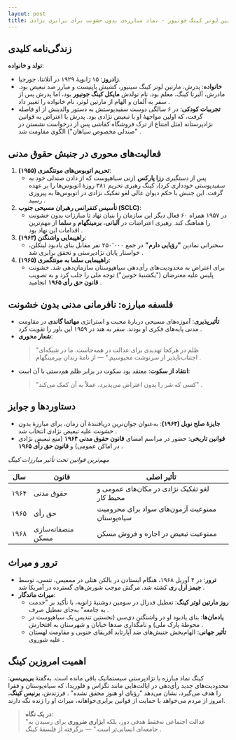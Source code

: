 ```yaml
---
layout: post
title: مارتین لوتر کینگ جونیور - نماد مبارزه‌ی بدون خشونت برای برابری نژادی
---
```


## زندگی‌نامه کلیدی  
**تولد و خانواده**:  
- **زادروز**: ۱۵ ژانویهٔ ۱۹۲۹ در آتلانتا، جورجیا.  
- **خانواده**: پدرش، مارتین لوتر کینگ سینیور، کشیش باپتیست و مبارز ضد تبعیض بود. مادرش، آلبرتا کینگ، معلم بود. نام تولدش **مایکل کینگ جونیور** بود، اما پدرش پس از سفر به آلمان و الهام از مارتین لوتر، نام خانواده را تغییر داد .  
- **تجربیات کودکی**: در ۶ سالگی دوست سفیدپوستش به دستور والدینش از او فاصله گرفت، که اولین مواجههٔ او با تبعیض نژادی بود. پدرش با اعتراض به قوانین نژادپرستانه (مثل امتناع از ترک فروشگاه کفاشی پس از درخواست نشستن در "صندلی مخصوص سیاهان") الگوی مقاومت شد .  

## فعالیت‌های محوری در جنبش حقوق مدنی  
1. **تحریم اتوبوس‌های مونتگمری (۱۹۵۵)**:  
   - پس از دستگیری **رزا پارکس** (زنی سیاهپوست که از دادن صندلی خود به سفیدپوستی خودداری کرد)، کینگ رهبری تحریم ۳۸۱ روزهٔ اتوبوس‌ها را بر عهده گرفت. این جنبش با حکم دیوان عالی لغو تفکیک نژادی در اتوبوس‌ها به پیروزی رسید .  
2. **تأسیس کنفرانس رهبران مسیحی جنوب (SCLC)**:  
   - در ۱۹۵۷ همراه ۶۰ فعال دیگر این سازمان را بنیان نهاد تا مبارزات بدون خشونت را هماهنگ کند. رهبری اعتراضات در **آلبانی**، **برمینگهام** و **سلما** از مهم‌ترین اقدامات این نهاد بود .  
3. **راهپیمایی واشنگتن (۱۹۶۳)**:  
   - سخنرانی نمادین **"رؤیایی دارم"** در جمع ۲۵۰٬۰۰۰ نفر مقابل بنای یادبود لینکلن، خواستار پایان نژادپرستی و تحقق برابری شد .  
4. **راهپیمایی سلما به مونتگمری (۱۹۶۵)**:  
   - برای اعتراض به محدودیت‌های رأی‌دهی سیاهپوستان سازمان‌دهی شد. خشونت پلیس علیه معترضان ("یکشنبهٔ خونین") توجه ملی را جلب کرد و به تصویب **قانون حق رأی ۱۹۶۵** انجامید .  

## فلسفه مبارزه: نافرمانی مدنی بدون خشونت  
- **تأثیرپذیری**: آموزه‌های مسیحی دربارهٔ محبت و استراتژی **مهاتما گاندی** در مقاومت مدنی پایه‌های فکری او بودند. سفر به هند در ۱۹۵۹ این باور را تقویت کرد .  
- **شعار محوری**:  
  > "ظلم در هرکجا تهدیدی برای عدالت در همه‌جاست. ما در شبکه‌ای اجتناب‌ناپذیر از سرنوشت محبوسیم." — از نامهٔ زندان بیرمینگهام .  
- **انتقاد از سکوت**: معتقد بود سکوت در برابر ظلم هم‌دستی با آن است:  
  > "کسی که شر را بدون اعتراض می‌پذیرد، عملاً به آن کمک می‌کند" .  

## دستاوردها و جوایز  
- **جایزهٔ صلح نوبل (۱۹۶۴)**: به‌عنوان جوان‌ترین دریافتندهٔ آن زمان، برای مبارزهٔ بدون خشونت علیه تبعیض نژادی انتخاب شد .  
- **قوانین تاریخی**: حضور در مراسم امضای **قانون حقوق مدنی ۱۹۶۴** (منع تبعیض نژادی در اماکن عمومی) و **قانون حق رأی ۱۹۶۵** .  

*مهم‌ترین قوانین تحت تأثیر مبارزات کینگ*  

| **سال** | **قانون**                  | **تأثیر اصلی**                                   |  
|---------|----------------------------|--------------------------------------------------|  
| ۱۹۶۴    | حقوق مدنی                  | لغو تفکیک نژادی در مکان‌های عمومی و محیط کار    |  
| ۱۹۶۵    | حق رأی                     | ممنوعیت آزمون‌های سواد برای محرومیت سیاه‌پوستان |  
| ۱۹۶۸    | منصفانه‌سازی مسکن         | ممنوعیت تبعیض در اجاره و فروش مسکن              |  

## ترور و میراث  
- **ترور**: در ۴ آوریل ۱۹۶۸، هنگام ایستادن در بالکن هتلی در ممفیس، تنسی، توسط **جیمز ارل ری** کشته شد. مرگش موجب شورش‌های گسترده در آمریکا شد .  
- **میراث ماندگار**:  
  - **روز مارتین لوتر کینگ**: تعطیل فدرال در سومین دوشنبهٔ ژانویه، با تأکید بر "خدمت به جامعه" به‌جای تعطیل صرف .  
  - **یادمان‌ها**: بنای یادبود او در واشنگتن دی‌سی (نخستین تندیس یک سیاهپوست در محوطهٔ پارک ملی) و نامگذاری صدها خیابان و شهرستان به افتخارش .  
  - **تأثیر جهانی**: الهام‌بخش جنبش‌های ضد آپارتاید آفریقای جنوبی و مقاومت لهستان علیه شوروی .  

## اهمیت امروزین کینگ  
کینگ نماد مبارزه با نژادپرستی سیستماتیک باقی مانده است. به‌گفتهٔ **بی‌بی‌سی**: محدودیت‌های جدید رأی‌دهی در ایالت‌هایی مانند تگزاس و فلوریدا، که سیاه‌پوستان و فقرا را هدف می‌گیرد، نشان می‌دهد "رؤیای او هنوز محقق نشده" . فرزندش، **برنیس کینگ**، امروز از مردم می‌خواهد با حمایت از قوانین برابری‌خواهانه، میراث او را زنده نگه دارند.  

> **در یک نگاه**:  
> "عدالت اجتماعی نه‌فقط هدفی دور، بلکه **ابزاری ضروری** برای رسیدن به جامعه‌ای انسانی‌تر است." — برگرفته از فلسفهٔ کینگ .
